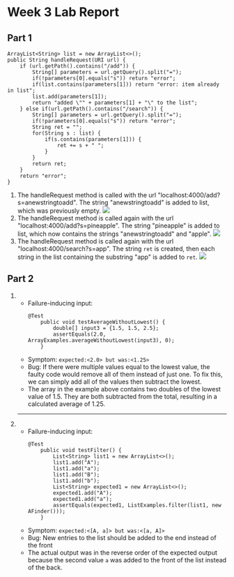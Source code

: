 # Week 3 Lab Report
## Part 1

```
ArrayList<String> list = new ArrayList<>();
public String handleRequest(URI url) {
    if (url.getPath().contains("/add")) {
        String[] parameters = url.getQuery().split("=");
        if(!parameters[0].equals("s")) return "error";
        if(list.contains(parameters[1])) return "error: item already in list";
        list.add(parameters[1]);
        return "added \"" + parameters[1] + "\" to the list";
    } else if(url.getPath().contains("/search")) {
        String[] parameters = url.getQuery().split("=");
        if(!parameters[0].equals("s")) return "error";
        String ret = "";
        for(String s : list) {
            if(s.contains(parameters[1])) {
                ret += s + " ";
            }
        }
        return ret;
    }
    return "error";
}
```
1. The handleRequest method is called with the url "localhost:4000/add?s=anewstringtoadd". The string "anewstringtoadd" is added to list, which was previously empty. ![](https://ctomlin1.github.io/cse15l-lab-reports/report2/add1.png)
2. The handleRequest method is called again with the url "localhost:4000/add?s=pineapple". The string "pineapple" is added to list, which now contains the strings "anewstringtoadd" and "apple". ![](https://ctomlin1.github.io/cse15l-lab-reports/report2/add2.png)
3. The handleRequest method is called again with the url "localhost:4000/search?s=app". The string `ret` is created, then each string in the list containing the substring "app" is added to `ret`. ![](https://ctomlin1.github.io/cse15l-lab-reports/report2/query.png)

## Part 2
1. - Failure-inducing input:
        ```
        @Test
            public void testAverageWithoutLowest() {
                double[] input3 = {1.5, 1.5, 2.5};
                assertEquals(2.0, ArrayExamples.averageWithoutLowest(input3), 0);
            }
        ```
    - Symptom: `expected:<2.0> but was:<1.25>`
    - Bug: If there were multiple values equal to the lowest value, the faulty code would remove all of them instead of just one. To fix this, we can simply add all of the values then subtract the lowest.
    - The array in the example above contains two doubles of the lowest value of 1.5. They are both subtracted from the total, resulting in a calculated average of 1.25.
    ---
2. - Failure-inducing input:
        ```
        @Test
            public void testFilter() {
                List<String> list1 = new ArrayList<>();
                list1.add("A");
                list1.add("a");
                list1.add("B");
                list1.add("b");
                List<String> expected1 = new ArrayList<>();
                expected1.add("A");
                expected1.add("a");
                assertEquals(expected1, ListExamples.filter(list1, new AFinder()));
            }
        ```
   - Symptom: `expected:<[A, a]> but was:<[a, A]>`
   - Bug: New entries to the list should be added to the end instead of the front
   - The actual output was in the reverse order of the expected output because the second value `a` was added to the front of the list instead of the back.